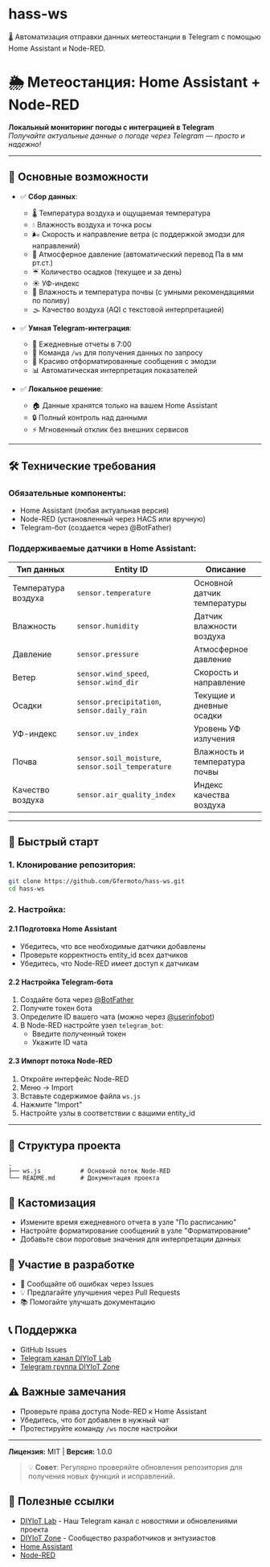 # hass-ws
🌡️ Автоматизация отправки данных метеостанции в Telegram с помощью Home Assistant и Node-RED.

# 🌦️ Метеостанция: Home Assistant + Node-RED

**Локальный мониторинг погоды с интеграцией в Telegram**  
_Получайте актуальные данные о погоде через Telegram — просто и надежно!_  

---

## 🌟 Основные возможности
- ✅ **Сбор данных**:
  - 🌡️ Температура воздуха и ощущаемая температура
  - 💧 Влажность воздуха и точка росы
  - 🌬️ Скорость и направление ветра (с поддержкой эмодзи для направлений)
  - 🎈 Атмосферное давление (автоматический перевод Па в мм рт.ст.)
  - ☔️ Количество осадков (текущее и за день)
  - ☀️ УФ-индекс
  - 🌱 Влажность и температура почвы (с умными рекомендациями по поливу)
  - 🌫️ Качество воздуха (AQI с текстовой интерпретацией)

- ✅ **Умная Telegram-интеграция**:
  - 📅 Ежедневные отчеты в 7:00
  - 🤖 Команда `/ws` для получения данных по запросу
  - 🎨 Красиво отформатированные сообщения с эмодзи
  - 📊 Автоматическая интерпретация показателей

- ✅ **Локальное решение**:
  - 🏠 Данные хранятся только на вашем Home Assistant
  - 🔒 Полный контроль над данными
  - ⚡ Мгновенный отклик без внешних сервисов

---

## 🛠 Технические требования
### Обязательные компоненты:
- Home Assistant (любая актуальная версия)
- Node-RED (установленный через HACS или вручную)
- Telegram-бот (создается через @BotFather)

### Поддерживаемые датчики в Home Assistant:
| Тип данных | Entity ID | Описание |
|------------|-----------|----------|
| Температура воздуха | `sensor.temperature` | Основной датчик температуры |
| Влажность | `sensor.humidity` | Датчик влажности воздуха |
| Давление | `sensor.pressure` | Атмосферное давление |
| Ветер | `sensor.wind_speed`, `sensor.wind_dir` | Скорость и направление |
| Осадки | `sensor.precipitation`, `sensor.daily_rain` | Текущие и дневные осадки |
| УФ-индекс | `sensor.uv_index` | Уровень УФ излучения |
| Почва | `sensor.soil_moisture`, `sensor.soil_temperature` | Влажность и температура почвы |
| Качество воздуха | `sensor.air_quality_index` | Индекс качества воздуха |

---

## 🚀 Быстрый старт

### 1. Клонирование репозитория:
```bash
git clone https://github.com/Gfermoto/hass-ws.git
cd hass-ws
```

### 2. Настройка:

#### 2.1 Подготовка Home Assistant
- Убедитесь, что все необходимые датчики добавлены
- Проверьте корректность entity_id всех датчиков
- Убедитесь, что Node-RED имеет доступ к датчикам

#### 2.2 Настройка Telegram-бота
1. Создайте бота через [@BotFather](https://t.me/BotFather)
2. Получите токен бота
3. Определите ID вашего чата (можно через [@userinfobot](https://t.me/userinfobot))
4. В Node-RED настройте узел `telegram_bot`:
   - Введите полученный токен
   - Укажите ID чата

#### 2.3 Импорт потока Node-RED
1. Откройте интерфейс Node-RED
2. Меню → Import
3. Вставьте содержимое файла `ws.js`
4. Нажмите "Import"
5. Настройте узлы в соответствии с вашими entity_id

---

## 📂 Структура проекта
```
.
├── ws.js           # Основной поток Node-RED
└── README.md       # Документация проекта
```

## 🔧 Кастомизация
- Измените время ежедневного отчета в узле "По расписанию"
- Настройте форматирование сообщений в узле "Форматирование"
- Добавьте свои пороговые значения для интерпретации данных

## 🤝 Участие в разработке
- 🐞 Сообщайте об ошибках через Issues
- 💡 Предлагайте улучшения через Pull Requests
- 📚 Помогайте улучшать документацию

## 📞 Поддержка
- GitHub Issues
- [Telegram канал DIYIoT Lab](https://t.me/DIYIoT_Lab)
- [Telegram группа DIYIoT Zone](https://t.me/DIYIoT_Zone)

## ⚠️ Важные замечания
- Проверьте права доступа Node-RED к Home Assistant
- Убедитесь, что бот добавлен в нужный чат
- Протестируйте команду `/ws` после настройки

---

**Лицензия:** MIT | **Версия:** 1.0.0

> 💡 **Совет**: Регулярно проверяйте обновления репозитория для получения новых функций и исправлений.

## 🔗 Полезные ссылки
- [DIYIoT Lab](https://t.me/DIYIoT_Lab) - Наш Telegram канал с новостями и обновлениями проекта
- [DIYIoT Zone](https://t.me/DIYIoT_Zone) - Сообщество разработчиков и энтузиастов
- [Home Assistant](https://www.home-assistant.io/)
- [Node-RED](https://nodered.org/)

```
